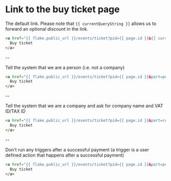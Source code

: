 # Link to the buy ticket page

The default link. Please note that `{{ currentQueryString }}` allows us to forward an optional discount in the link.

```html
<a href="{{ flake.public_url }}/events/ticket?pid={{ page.id }}&{{ currentQueryString }}">
  Buy ticket
</a>
```

--

Tell the system that we are a person (i.e. not a company)

```html
<a href="{{ flake.public_url }}/events/ticket?pid={{ page.id }}&part=person&{{ currentQueryString }}">
  Buy ticket
</a>
```

--

Tell the system that we are a company and ask for company name and VAT ID/TAX ID

```html
<a href="{{ flake.public_url }}/events/ticket?pid={{ page.id }}&part=company&company=1&{{ currentQueryString }}">
  Buy ticket
</a>
```

--

Don't run any triggers after a successful payment (a trigger is a user defined action that happens after a successful payment)

```html
<a href="{{ flake.public_url }}/events/ticket?pid={{ page.id }}&part=person&trigger=0&{{ currentQueryString }}">
  Buy ticket
</a>
```
